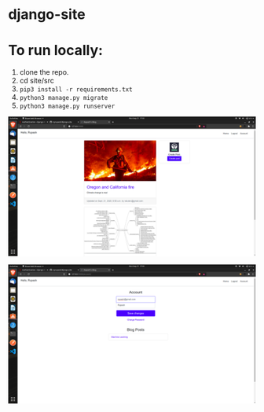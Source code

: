 # django-site

# To run locally:
1. clone the repo.
2. cd site/src
3. `pip3 install -r requirements.txt`
4. `python3 manage.py migrate`
5. `python3 manage.py runserver`

![](screenshots/home.png)

![](screenshots/account.png)